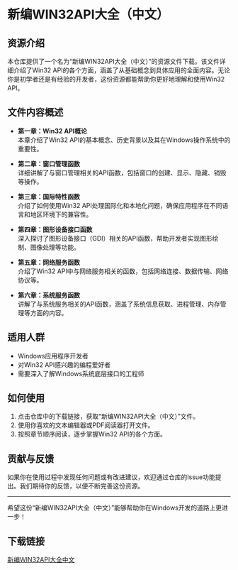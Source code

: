 # 新编WIN32API大全（中文）

## 资源介绍

本仓库提供了一个名为“新编WIN32API大全（中文）”的资源文件下载。该文件详细介绍了Win32 API的各个方面，涵盖了从基础概念到具体应用的全面内容。无论你是初学者还是有经验的开发者，这份资源都能帮助你更好地理解和使用Win32 API。

## 文件内容概述

- **第一章：Win32 API概论**  
  本章介绍了Win32 API的基本概念、历史背景以及其在Windows操作系统中的重要性。

- **第二章：窗口管理函数**  
  详细讲解了与窗口管理相关的API函数，包括窗口的创建、显示、隐藏、销毁等操作。

- **第三章：国际特性函数**  
  介绍了如何使用Win32 API处理国际化和本地化问题，确保应用程序在不同语言和地区环境下的兼容性。

- **第四章：图形设备接口函数**  
  深入探讨了图形设备接口（GDI）相关的API函数，帮助开发者实现图形绘制、图像处理等功能。

- **第五章：网络服务函数**  
  介绍了Win32 API中与网络服务相关的函数，包括网络连接、数据传输、网络协议等。

- **第六章：系统服务函数**  
  讲解了与系统服务相关的API函数，涵盖了系统信息获取、进程管理、内存管理等方面的内容。

## 适用人群

- Windows应用程序开发者
- 对Win32 API感兴趣的编程爱好者
- 需要深入了解Windows系统底层接口的工程师

## 如何使用

1. 点击仓库中的下载链接，获取“新编WIN32API大全（中文）”文件。
2. 使用你喜欢的文本编辑器或PDF阅读器打开文件。
3. 按照章节顺序阅读，逐步掌握Win32 API的各个方面。

## 贡献与反馈

如果你在使用过程中发现任何问题或有改进建议，欢迎通过仓库的Issue功能提出。我们期待你的反馈，以便不断完善这份资源。

---

希望这份“新编WIN32API大全（中文）”能够帮助你在Windows开发的道路上更进一步！

## 下载链接

[新编WIN32API大全中文](https://pan.quark.cn/s/47baacbaf6ec)